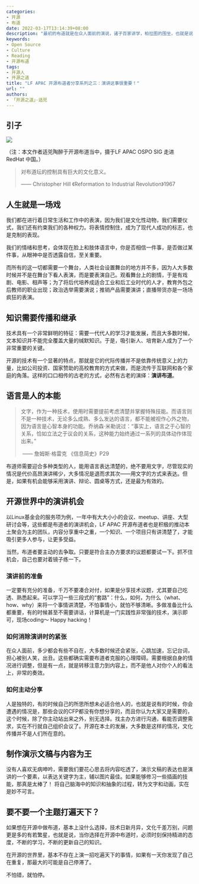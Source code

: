 ```yaml
---
categories:
- 开源
- 布道
date: 2022-03-17T13:14:39+08:00
description: "最初的布道就是在众人面前的演说，诸子百家讲学，柏拉图的围坐，也就是说布道最为原始和本质的形式就是在受众面前讲出来：思想、观念、知识、价值观......数字时代，这一点也没有变，变的是需要更加频繁的面对不同的受众和讲授不断变化的知识。"
keywords:
- Open Source
- Culture
- Reading
- 开源布道
tags:
- 开源人
- 开源之道
title: "LF APAC 开源布道者分享系列之三：演讲这事很重要！"
url: ""
authors:
- 「开源之道」·适兕
---
```


## 引子

![](images/lijiansheng-at-redhat-china-office.jpg)

  （注：本文作者适兕陶醉于开源布道当中，摄于LF APAC OSPO SIG 走进 RedHat 中国。）

> 对布道坛的控制具有巨大的文化意义。
>
>    —— Christopher Hill 《Reformation to Industrial Revolution》1967

## 人生就是一场戏

我们都在进行着日常生活和工作中的表演，因为我们是文化性动物，我们需要仪式，我们还有约束我们的各种权力。将表情控制住，成为了现代人成功的标志，也是克制的表现。

我们的情绪和思考，会体现在脸上和肢体语言中，你是否相信一件事，是否做过某件事，从眼神中是否透露自信，至关重要。

而所有的这一切都需要一个舞台，人类社会设置舞台的地方并不多，因为人大多数时候并不是在舞台下看人表演，而是要表演自己。观看舞台上的剧情，于是有戏剧、电影、相声等；为了将后代培养成适合工业和后工业时代的人才，教育外包之后教师的职业出现；政治选举需要演说；推销产品需要演讲；直播带货亦是一场场疯狂的表演。

## 知识需要传播和继承

技术具有一个非常鲜明的特征：需要一代代人的学习才能发展，而且大多数时候，文本知识并不能完全覆盖大量的缄默知识。于是，吸引新人、培育新人成为了一个非常重要的关键。

开源的技术有一个显著的特点，那就是它的代际传播并不是依靠传统意义上的力量，比如公司投资、国家赞助的高校教育的方式来做，而是流传于互联网和各个家庭的角落。这样的口口相传的古老的方式，必然有古老的演绎：**演讲布道**。

## 语言是人的本能

>  文字，作为一种技术，使用时需要提前考虑清楚并掌握特殊技能。而语言则不是一种技术，无论多么成熟、多么发达的语言，都不能被视作心外之物，因为语言是心智本身的功能。乔纳森·米勒说过：“事实上，语言之于心智的关系，恰如立法之于议会的关系，这种能力始终通过一系列的具体动作体现出来。”
>
> ​          —— 詹姆斯·格雷克 《信息简史》P29

布道师需要迎合多种类型的人，能用语言表达清楚的，绝不要用文字，尽管现实的情况是代价高昂演讲稀少，大多情况是退而求其次——用文字的方式来表达。但是，如果有机会能够采用演讲、辩论、圆桌等方式，还是最为有效的。

## 开源世界中的演讲机会

以Linux基金会的服务项为例，一年中有大大小小的会议、meetup、讲座、大型研讨会等，这些都是布道者的演讲机会，LF APAC 开源布道者也是积极的推动本土聚会为主的团队，内容分享重中之重，一个知识、一个项目只有讲清楚了，才能吸引更多人参与，让更多受益。

当然，布道者要主动的去争取。只要是符合主办方要求的议题都要试一下。抓不住机会，自己也要对着镜子练一下。

### 演讲前的准备

一定要有充分的准备，千万不要凑合对付，如果是分享技术议题，尤其要自己吃透、熟悉起来。可以学习一些三段式的“套路”：什么，如何，为什么（what、how、why）来将一个事情讲清楚，不怕事情小，就怕不够清晰。多做准备比什么都重要，有的时候甚至不需要讲话，计算机是一门实践性非常强的技术，演示即可，现场coding～ Happy hacking！

### 如何消除演讲时的紧张

在众人面前，多少都会有些不自在，大多数时候还会紧张，心跳加速，忘记台词，担心被别人笑，出丑。这些都确实需要布道者克服的心理障碍。需要根据自身的情况进行调整，但是有一点，就是转移注意力到内容上，而不是他人对你个人的看法上，非常的奏效。

### 如何主动分享

人是独特的，有的时候自己的所思所想未必适合他人的，也就是说有的时候，你会遭遇的情况是，那些会议的CFP都没有你想分享的，而且你认为大家又是需要的，这个时候，除了你主动站出来之外，别无选择。找主办方进行沟通，看能否调整需求，实在不行就自己组织会议了。开源在本土的发展，大多数是这样的情况，文化传播并不是人们所在意的。

## 制作演示文稿与内容为王

没有人喜欢无病呻吟，需要我们要花心思去将内容吃透了，演示文稿的表达也是演讲的一个要素，以表达关键字为主，辅以图片最佳。如果能够修习一些插画的技能，那真是太棒了！ 将自己脑海中的知识和抽象的过程，转为文字和动画，实在是妙不可言。

## 要不要一个主题打遍天下？

如果想在开源中做布道，基本上没什么选择，技术日新月异，文化千差万别，问题更是多的有若繁星，也就是说，当你选择在开源中布道时，必须时刻保持精进的态度，不断的学习，不断的更新自己的知识。

在开源的世界里，基本不存在上演一招吃遍天下的事情，如果有一天你发现了自己在重复，那最大的可能是自己停滞了。

不怕错，就怕停。